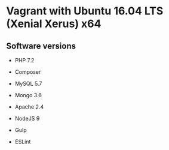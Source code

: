 # Vagrant with Ubuntu 16.04 LTS (Xenial Xerus) x64

## Software versions

* PHP 7.2
* Composer

* MySQL 5.7
* Mongo 3.6

* Apache 2.4

* NodeJS 9
* Gulp
* ESLint
